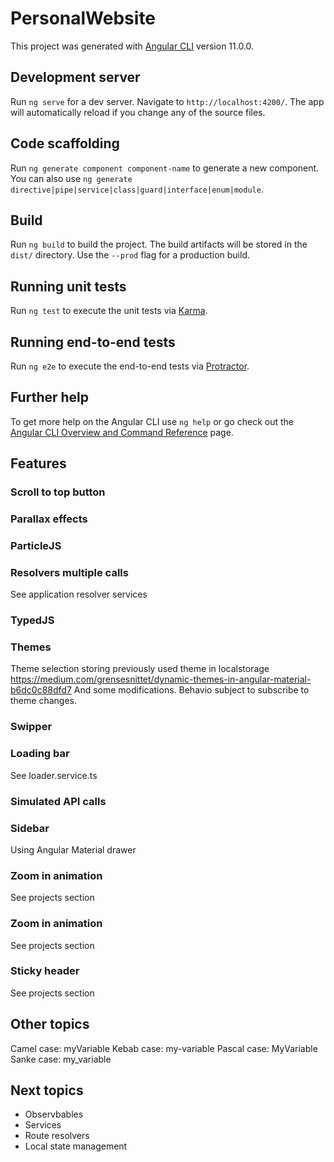 # PersonalWebsite

This project was generated with [Angular CLI](https://github.com/angular/angular-cli) version 11.0.0.

## Development server

Run `ng serve` for a dev server. Navigate to `http://localhost:4200/`. The app will automatically reload if you change any of the source files.

## Code scaffolding

Run `ng generate component component-name` to generate a new component. You can also use `ng generate directive|pipe|service|class|guard|interface|enum|module`.

## Build

Run `ng build` to build the project. The build artifacts will be stored in the `dist/` directory. Use the `--prod` flag for a production build.

## Running unit tests

Run `ng test` to execute the unit tests via [Karma](https://karma-runner.github.io).

## Running end-to-end tests

Run `ng e2e` to execute the end-to-end tests via [Protractor](http://www.protractortest.org/).

## Further help

To get more help on the Angular CLI use `ng help` or go check out the [Angular CLI Overview and Command Reference](https://angular.io/cli) page.

## Features

### Scroll to top button 

### Parallax effects

### ParticleJS

### Resolvers multiple calls

See application resolver services

### TypedJS

### Themes

Theme selection storing previously used theme in localstorage
https://medium.com/grensesnittet/dynamic-themes-in-angular-material-b6dc0c88dfd7
And some modifications. Behavio subject to subscribe to theme changes.

### Swipper

### Loading bar

See loader.service.ts

### Simulated API calls

### Sidebar

Using Angular Material drawer

### Zoom in animation 

See projects section

### Zoom in animation 

See projects section

### Sticky header

See projects section

## Other topics

Camel case: myVariable
Kebab case: my-variable
Pascal case: MyVariable
Sanke case: my_variable

## Next topics

* Observbables
* Services
* Route resolvers
* Local state management
